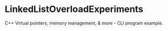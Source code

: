 # LinkedListOverloadExperiments

C++ Virtual pointers, memory management, & more - CLI program example.
